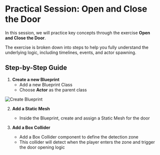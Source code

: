 # Practical Session: Open and Close the Door

In this session, we will practice key concepts through the exercise **Open and Close the Door**.  

The exercise is broken down into steps to help you fully understand the underlying logic, including timelines, events, and actor spawning.

## Step-by-Step Guide

1. **Create a new Blueprint**  
   - Add a new Blueprint Class  
   - Choose **Actor** as the parent class
     
![Create Blueprint](bootcamp-unreal-engine/session%204%20-%20Dynamic%20Logic%2C%20Timelines%20%26%20Actor%20Lifecycles/Practice/step1.png)

2. **Add a Static Mesh**  
   - Inside the Blueprint, create and assign a Static Mesh for the door

3. **Add a Box Collider**  
   - Add a Box Collider component to define the detection zone  
   - This collider will detect when the player enters the zone and trigger the door opening logic

